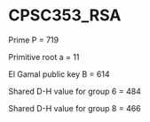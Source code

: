 # CPSC353_RSA
Prime P = 719

Primitive root a = 11

El Gamal public key B = 614

Shared D-H value for group 6 = 484

Shared D-H value for group 8 = 466
